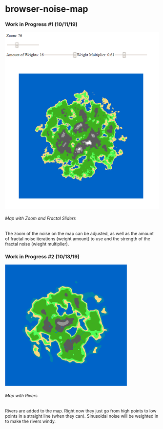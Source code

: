 # browser-noise-map

### Work in Progress #1 (10/11/19)

![screencap1](/images/wip1.PNG "Map with Zoom and Weight Sliders")

###### Map with Zoom and Fractal Sliders

The zoom of the noise on the map can be adjusted, as well as the amount of fractal noise iterations (weight amount) to use and the strength of the fractal noise (wieght multiplier).

### Work in Progress #2 (10/13/19)

![screencap1](/images/wip2.PNG "Map with Rivers")

###### Map with Rivers

Rivers are added to the map. Right now they just go from high points to low points in a straight line (when they can). Sinusoidal noise will be weighted in to make the rivers windy.

